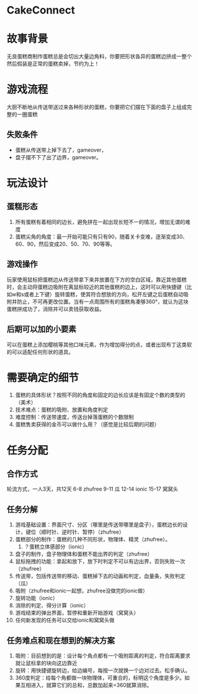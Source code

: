 # CakeConnect
# 故事背景

无良蛋糕商制作蛋糕总是会切出大量边角料，你要把形状各异的蛋糕边拼成一整个然后假装是正常的蛋糕卖掉，节约为上！

# 游戏流程

大厨不断地从传送带送过来各种形状的蛋糕，你要把它们摆在下面的盘子上组成完整的一圈蛋糕

## 失败条件

- 蛋糕从传送带上掉下去了，gameover，
- 盘子摆不下了出了边界，gameover。

# 玩法设计

## 蛋糕形态

1. 所有蛋糕有着相同的边长，避免拼在一起出现长短不一的情况，增加无谓的难度
2. 蛋糕尖角的角度：最一开始可能只有只有90，随着关卡变难，逐渐变成30、60、90，然后变成20、50、70、90等等。

## 游戏操作

玩家使用鼠标把蛋糕边从传送带拿下来并放置在下方的空白区域，靠近其他蛋糕时，会主动将蛋糕边吸附在离鼠标较近的其他蛋糕的边上，这时可以用快捷键（比如w和s或者上下键）旋转蛋糕，使其符合想放的方向，松开左键之后蛋糕自动吸附并防止，不可再更改位置。当有一点周围所有的蛋糕角凑够360°，就认为这块蛋糕拼成功了，消除并可以卖钱获取收益。

## 后期可以加的小要素

可以在蛋糕上添加樱桃等其他口味元素，作为增加得分的点，或者出现布丁这类软的可以适配任何形状的道具。

# 需要确定的细节

1. 蛋糕的具体形状？按照不同的角度和固定的边长应该是有固定个数的类型的（美术）
2. 技术难点：蛋糕的吸附、放置和角度判定
3. 难度控制：传送带速度，传送台掉落蛋糕的个数限制
4. 蛋糕售卖获得的金币可以做什么用？（感觉是比较后期的问题）

# 任务分配

## 合作方式
轮流方式，一人3天，共12天
6-8 zhufree 9-11 瓜 12-14 ionic 15-17 窝窝头

## 任务分解
1. 游戏基础设置：界面尺寸、分区（哪里是传送带哪里是盘子），蛋糕边长的设计，键位（顺时针、逆时针、暂停）（zhufree）
2. 蛋糕部分的制作：蛋糕的几种不同形状，物理体、精灵（zhufree）。
    1. ？蛋糕立体感部分（ionic）
3. 盘子的制作，盘子物理体和蛋糕不能出界的判定（zhufree）
4. 鼠标拖拽的功能：拿起和放下，放下时判定不可以有边出界，否则失败一次（zhufree）
5. 传送带，包括传送带的移动、蛋糕掉下去的动画和判定，血量条，失败判定（瓜）
6. 吸附（zhufree和ionic一起想，zhufree没做完的ionic做）
7. 旋转功能（ionic）
8. 消除的判定、得分计算（ionic）
9. 游戏结束的弹出界面，暂停和重新开始游戏（窝窝头）
10. 任何新发现的任务可以交给ionic和窝窝头做

## 任务难点和现在想到的解决方案
1. 吸附：目前想到的是：设计每个角点都有一个吸附距离的判定，符合距离要求就让鼠标拿的块向这边靠近
2. 旋转：用快捷键旋转边，给边编号，每按一次就换一个边对过去。松手确认。
3. 360度判定：给每个角都做一块物理体，可重合的，标明这个角度是多少。如果互相进入，就算它们的总和，总数加起来=360就算消除。